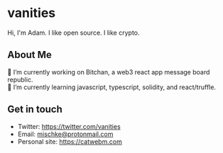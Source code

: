 # vanities
Hi, I'm Adam. I like open source. I like crypto.

## About Me 
🔭 I’m currently working on Bitchan, a web3 react app message board republic.<br>
🌱 I’m currently learning javascript, typescript, solidity, and react/truffle.

## Get in touch
- Twitter: https://twitter.com/vanities
- Email: [mischke@protonmail.com](mailto:mischke@protonmail.com)
- Personal site: https://catwebm.com
